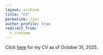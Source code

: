 ```yaml
---
layout: archive
title: "CV"
permalink: /cv/
author_profile: true
redirect_from:
  - /resume
---
```


<!--- {% include base_path %}
--->

Click [here](https://mksnigaroff.github.io/files/CV.pdf) for my CV as of October 31, 2025.
